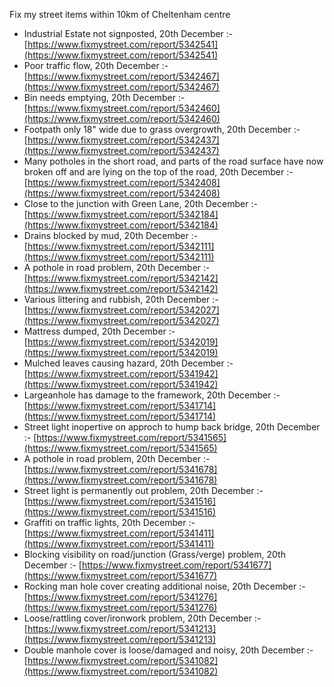 Fix my street items within 10km of Cheltenham centre

<!-- fix_marker starts -->

- Industrial Estate not signposted, 20th December :- [https://www.fixmystreet.com/report/5342541](https://www.fixmystreet.com/report/5342541)
- Poor traffic flow, 20th December :- [https://www.fixmystreet.com/report/5342467](https://www.fixmystreet.com/report/5342467)
- Bin needs emptying, 20th December :- [https://www.fixmystreet.com/report/5342460](https://www.fixmystreet.com/report/5342460)
- Footpath only 18" wide due to grass overgrowth, 20th December :- [https://www.fixmystreet.com/report/5342437](https://www.fixmystreet.com/report/5342437)
- Many potholes in the short road, and parts of the road surface have now broken off and are lying on the top of the road, 20th December :- [https://www.fixmystreet.com/report/5342408](https://www.fixmystreet.com/report/5342408)
- Close to the junction with Green Lane, 20th December :- [https://www.fixmystreet.com/report/5342184](https://www.fixmystreet.com/report/5342184)
- Drains blocked by mud, 20th December :- [https://www.fixmystreet.com/report/5342111](https://www.fixmystreet.com/report/5342111)
- A pothole in road problem, 20th December :- [https://www.fixmystreet.com/report/5342142](https://www.fixmystreet.com/report/5342142)
- Various littering and rubbish, 20th December :- [https://www.fixmystreet.com/report/5342027](https://www.fixmystreet.com/report/5342027)
- Mattress dumped, 20th December :- [https://www.fixmystreet.com/report/5342019](https://www.fixmystreet.com/report/5342019)
- Mulched leaves causing hazard, 20th December :- [https://www.fixmystreet.com/report/5341942](https://www.fixmystreet.com/report/5341942)
- Largeanhole has damage to the framework, 20th December :- [https://www.fixmystreet.com/report/5341714](https://www.fixmystreet.com/report/5341714)
- Street light inopertive on approch to hump back bridge, 20th December :- [https://www.fixmystreet.com/report/5341565](https://www.fixmystreet.com/report/5341565)
- A pothole in road problem, 20th December :- [https://www.fixmystreet.com/report/5341678](https://www.fixmystreet.com/report/5341678)
- Street light is permanently out problem, 20th December :- [https://www.fixmystreet.com/report/5341516](https://www.fixmystreet.com/report/5341516)
- Graffiti on traffic lights, 20th December :- [https://www.fixmystreet.com/report/5341411](https://www.fixmystreet.com/report/5341411)
- Blocking visibility on road/junction (Grass/verge) problem, 20th December :- [https://www.fixmystreet.com/report/5341677](https://www.fixmystreet.com/report/5341677)
- Rocking man hole cover creating additional noise, 20th December :- [https://www.fixmystreet.com/report/5341276](https://www.fixmystreet.com/report/5341276)
- Loose/rattling cover/ironwork problem, 20th December :- [https://www.fixmystreet.com/report/5341213](https://www.fixmystreet.com/report/5341213)
- Double manhole cover is loose/damaged and noisy, 20th December :- [https://www.fixmystreet.com/report/5341082](https://www.fixmystreet.com/report/5341082)

<!-- fix_marker ends -->